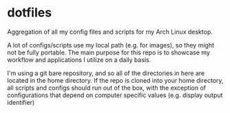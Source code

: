 # dotfiles
Aggregation of all my config files and scripts for my Arch Linux desktop.

A lot of configs/scripts use my local path (e.g. for images), so they might not be fully portable.
The main purpose for this repo is to showcase my workflow and applications I utilize on a daily basis.

I'm using a git bare repository, and so all of the directories in here are located in the home directory. 
If the repo is cloned into your home directory, all scripts and configs should run out of the box, with the exception of configurations that depend on computer specific values (e.g. display output identifier)
